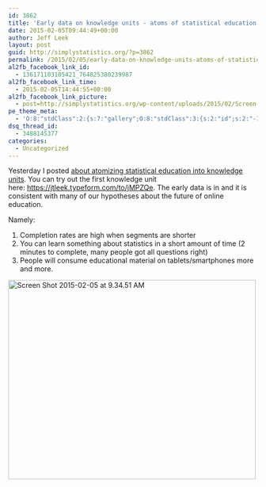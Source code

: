 ```yaml
---
id: 3862
title: 'Early data on knowledge units - atoms of statistical education'
date: 2015-02-05T09:44:49+00:00
author: Jeff Leek
layout: post
guid: http://simplystatistics.org/?p=3862
permalink: /2015/02/05/early-data-on-knowledge-units-atoms-of-statistical-education/
al2fb_facebook_link_id:
  - 136171103105421_764825380239987
al2fb_facebook_link_time:
  - 2015-02-05T14:44:55+00:00
al2fb_facebook_link_picture:
  - post=http://simplystatistics.org/wp-content/uploads/2015/02/Screen-Shot-2015-02-05-at-9.34.51-AM.png
pe_theme_meta:
  - 'O:8:"stdClass":2:{s:7:"gallery";O:8:"stdClass":3:{s:2:"id";s:2:"-1";s:5:"width";s:0:"";s:6:"height";s:0:"";}s:5:"video";O:8:"stdClass":1:{s:2:"id";s:2:"-1";}}'
dsq_thread_id:
  - 3488145377
categories:
  - Uncategorized
---
```

Yesterday I posted [about atomizing statistical education into knowledge units](http://simplystatistics.org/2015/02/04/knowledge-units-the-atoms-of-statistical-education/). You can try out the first knowledge unit here: <https://jtleek.typeform.com/to/jMPZQe>. The early data is in and it is consistent with many of our hypotheses about the future of online education.

Namely:

  1. Completion rates are high when segments are shorter
  2. You can learn something about statistics in a short amount of time (2 minutes to complete, many people got all questions right)
  3. People will consume educational material on tablets/smartphones more and more.

[<img class="aligncenter wp-image-3863" src="http://simplystatistics.org/wp-content/uploads/2015/02/Screen-Shot-2015-02-05-at-9.34.51-AM.png" alt="Screen Shot 2015-02-05 at 9.34.51 AM" width="500" height="402" srcset="http://simplystatistics.org/wp-content/uploads/2015/02/Screen-Shot-2015-02-05-at-9.34.51-AM-300x241.png 300w, http://simplystatistics.org/wp-content/uploads/2015/02/Screen-Shot-2015-02-05-at-9.34.51-AM.png 1004w" sizes="(max-width: 500px) 100vw, 500px" />](http://simplystatistics.org/wp-content/uploads/2015/02/Screen-Shot-2015-02-05-at-9.34.51-AM.png)

&nbsp;
